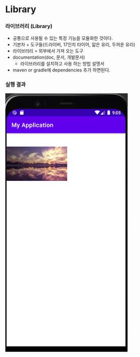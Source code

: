 # Library

### 라이브러리 (Library)
- 공통으로 사용될 수 있는 특정 기능을 모듈화한 것이다.
- 기본차 + 도구들(드라이버, 17인치 타이어, 앏은 유리, 두꺼운 유리)
- 라이브러리 = 외부에서 가져 오는 도구
- documentation(doc, 문서, 개발문서)
  - 라이브러리를 설치하고 사용 하는 방법 설명서
- maven or gradle에 dependencies 추가 하면된다.

### 실행 결과
![실행 결과](./%EA%B2%B0%EA%B3%BC.PNG)